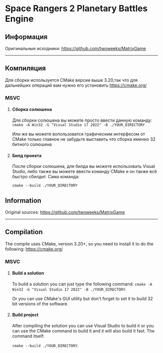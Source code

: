 # Space Rangers 2 Planetary Battles Engine

## Информация

Оригинальные исходники: https://github.com/twoweeks/MatrixGame

------

## Компиляция

Для сборки используется CMake версии выше 3.20,так что для дальнейших операций вам нужно его установить https://cmake.org/

### MSVC

1. #### Сборка солюшена

   Для сборки солюшена вы можете просто ввести данную команду: 
   `cmake -A Win32 -G "Visual Studio 17 2022" -B ./YOUR_DIRECTORY`

   Или же вы можете вопользоватся графическим интерфесом от CMake только главное не забудьте выставить что сборка именно 32 битного солюшена

2. #### Билд проекта

   После сборки солюшена, для билда вы можете использовать Visual Studio, либо также вы можете ввести команду CMake и он также всё быстро сбилдит.
   Сама команда:

   `cmake --build ./YOUR_DIRECTORY`

## Information

Original sources: https://github.com/twoweeks/MatrixGame

------

## Compilation

The compile uses CMake, version 3.20+, so you need to install it to do the following: https://cmake.org/

### MSVC

1. #### Build a solution

   To build a solution you can just type the following command: 
   `cmake -A Win32 -G "Visual Studio 17 2022" -B ./YOUR_DIRECTORY`.

   

   Or you can use CMake's GUI utility but don't forget to set it to build 32 bit versions of the software.

2. #### Build project

   After compiling the solution you can use Visual Studio to build it or you can use the CMake command to build it and it will also build it fast.
   The command itself:

   `cmake --build ./YOUR_DIRECTORY`.
